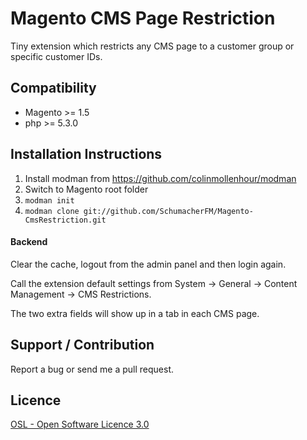 Magento CMS Page Restriction
============================

Tiny extension which restricts any CMS page to a customer group or specific customer IDs.


Compatibility
-------------
- Magento >= 1.5
- php >= 5.3.0


Installation Instructions
-------------------------
1. Install modman from https://github.com/colinmollenhour/modman
2. Switch to Magento root folder
3. `modman init`
4. `modman clone git://github.com/SchumacherFM/Magento-CmsRestriction.git`


#### Backend

Clear the cache, logout from the admin panel and then login again.

Call the extension default settings from System -> General -> Content Management -> CMS Restrictions.

The two extra fields will show up in a tab in each CMS page.


Support / Contribution
----------------------

Report a bug or send me a pull request.


Licence
-------
[OSL - Open Software Licence 3.0](http://opensource.org/licenses/osl-3.0.php)

